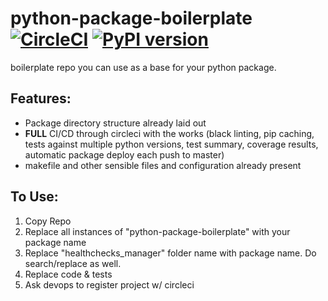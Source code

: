 # python-package-boilerplate [![CircleCI](https://circleci.com/gh/15five/python-package-boilerplate.svg?style=svg&circle-token=11980ad9faf7cfe88b5812c880cfed05b867b0cb)](https://circleci.com/gh/15five/python-package-boilerplate) [![PyPI version](https://badge.fury.io/py/python-package-boilerplate.svg)](https://badge.fury.io/py/python-package-boilerplate)
boilerplate repo you can use as a base for your python package.

## Features:
* Package directory structure already laid out
* **FULL** CI/CD through circleci with the works (black linting, pip caching, tests against multiple python versions, test summary, coverage results, automatic package deploy each push to master)
* makefile and other sensible files and configuration already present

## To Use:
1. Copy Repo
2. Replace all instances of "python-package-boilerplate" with your package name
3. Replace "healthchecks_manager" folder name with package name. Do search/replace as well.
4. Replace code & tests
5. Ask devops to register project w/ circleci